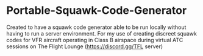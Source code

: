 # Portable-Squawk-Code-Generator
Created to have a squawk code generator able to be run locally without having to run a server environment.
For my use of creating discreet squawk codes for VFR aircraft operating in Class B airspace during virtual ATC sessions on The Flight Lounge (https://discord.gg/TFL server)
